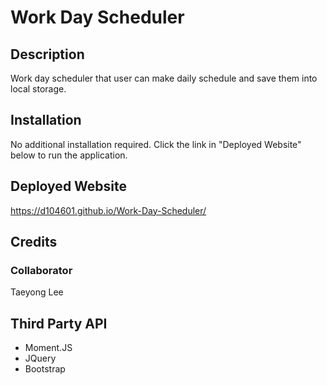 # Work Day Scheduler

## Description

Work day scheduler that user can make daily schedule and save them into local storage.

## Installation

No additional installation required. Click the link in "Deployed Website" below to run the application.

## Deployed Website
https://d104601.github.io/Work-Day-Scheduler/

## Credits
### Collaborator
Taeyong Lee 
## Third Party API
* Moment.JS
* JQuery
* Bootstrap